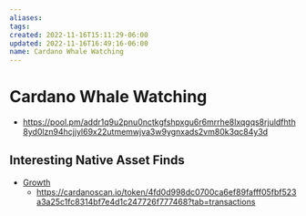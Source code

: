 ```yaml
---
aliases: 
tags: 
created: 2022-11-16T15:11:29-06:00
updated: 2022-11-16T16:49:16-06:00
name: Cardano Whale Watching
---
```

# Cardano Whale Watching

* https://pool.pm/addr1q9u2pnu0nctkgfshpxgu6r6mrrhe8lxqgqs8rjuldfhth8yd0lzn94hcjjyl69x22utmemwjva3w9ygnxads2vm80k3qc84y3d


## Interesting Native Asset Finds

* [Growth](https://pool.pm/4fd0d998dc0700ca6ef89fafff05fbf523a3a25c1fc8314bf7e4d1c2.Growth)
  * https://cardanoscan.io/token/4fd0d998dc0700ca6ef89fafff05fbf523a3a25c1fc8314bf7e4d1c247726f777468?tab=transactions